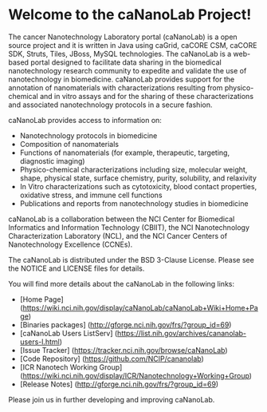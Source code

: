 Welcome to the caNanoLab Project!
=====================================

The cancer Nanotechnology Laboratory portal (caNanoLab) is a open source project and it is written in Java using caGrid, caCORE CSM, caCORE SDK, Struts, Tiles, JBoss, MySQL technologies.
The caNanoLab is a web-based portal designed to facilitate data sharing in the biomedical nanotechnology research community to expedite and validate the use of nanotechnology in biomedicine. caNanoLab provides support for the annotation of nanomaterials with characterizations resulting from physico-chemical and in vitro assays and for the sharing of these characterizations and associated nanotechnology protocols in a secure fashion.

caNanoLab provides access to information on:
* Nanotechnology protocols in biomedicine
* Composition of nanomaterials
* Functions of nanomaterials (for example, therapeutic, targeting, diagnostic imaging)
* Physico-chemical characterizations including size, molecular weight, shape, physical state, surface chemistry, purity, solubility, and relaxivity
* In Vitro characterizations such as cytotoxicity, blood contact properties, oxidative stress, and immune cell functions
* Publications and reports from nanotechnology studies in biomedicine

caNanoLab is a collaboration between the NCI Center for Biomedical Informatics and Information Technology (CBIIT), the NCI Nanotechnology Characterization Laboratory (NCL), and the NCI Cancer Centers of Nanotechnology Excellence (CCNEs).

The caNanoLab is distributed under the BSD 3-Clause License.
Please see the NOTICE and LICENSE files for details.

You will find more details about the caNanoLab in the following links:
 * [Home Page] (https://wiki.nci.nih.gov/display/caNanoLab/caNanoLab+Wiki+Home+Page)
 * [Binaries packages] (http://gforge.nci.nih.gov/frs/?group_id=69)
 * [caNanoLab Users ListServ] (https://list.nih.gov/archives/cananolab-users-l.html)
 * [Issue Tracker] (https://tracker.nci.nih.gov/browse/caNanoLab)
 * [Code Repository] (https://github.com/NCIP/cananolab)
 * [ICR Nanotech Working Group] (https://wiki.nci.nih.gov/display/ICR/Nanotechnology+Working+Group)
 * [Release Notes] (http://gforge.nci.nih.gov/frs/?group_id=69)

Please join us in further developing and improving caNanoLab.

 
